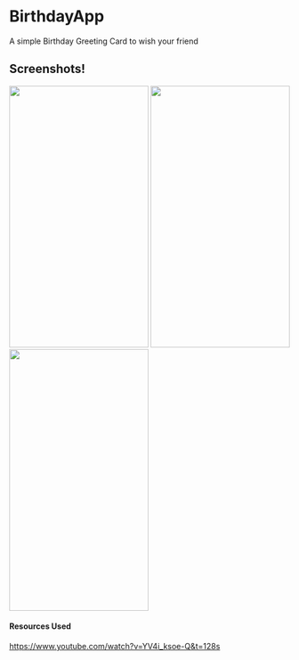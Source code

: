 # BirthdayApp
A simple Birthday Greeting Card to wish your friend 

## Screenshots!
<img src="https://github.com/divyasingh23499/BirthdayApp/blob/main/images/first.jpeg" width ="250px" height ="470px">
<img src="https://github.com/divyasingh23499/BirthdayApp/blob/main/images/secomd.jpeg" width ="250px" height ="470px">
<img src="https://github.com/divyasingh23499/BirthdayApp/blob/main/images/third.jpeg" width ="250px" height ="470px">

#### Resources Used
https://www.youtube.com/watch?v=YV4i_ksoe-Q&t=128s
